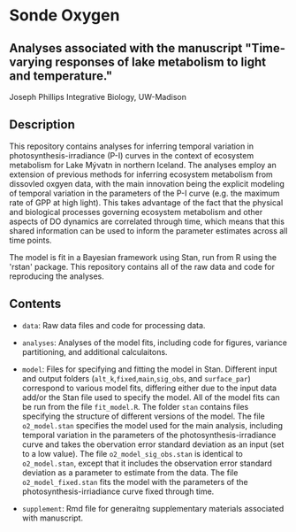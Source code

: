 Sonde Oxygen
========

Analyses associated with the manuscript "Time-varying responses of lake metabolism to light and temperature."
-------

Joseph Phillips
Integrative Biology, UW-Madison


## Description

This repository contains analyses for inferring temporal variation in photosynthesis-irradiance (P-I) curves in the context of ecosystem metabolism for Lake Mývatn in northern Iceland. The analyses employ an extension of previous methods for inferring ecosystem metabolism from dissovled oxgyen data, with the main innovation being the explicit modeling of temporal variation in the parameters of the P-I curve (e.g. the maximum rate of GPP at high light). This takes advantage of the fact that the physical and biological processes governing ecosystem metabolism and other aspects of DO dynamics are correlated through time, which means that this shared information can be used to inform the parameter estimates across all time points. 

The model is fit in a Bayesian framework using Stan, run from R using the 'rstan' package. This repository contains all of the raw data and code for reproducing the analyses. 

## Contents

* `data`: Raw data files and code for processing data.

* `analyses`: Analyses of the model fits, including code for figures, variance partitioning, and additional calculaitons.

* `model`: Files for specifying and fitting the model in Stan. Different input and output folders (`alt_k`,`fixed`,`main`,`sig_obs`, and `surface_par`) correspond to various model fits, differing either due to the input data add/or the Stan file used to specify the model.  All of the model fits can be run from the file `fit_model.R`. The folder `stan` contains files specifying the structure of different versions of the model.  The file `o2_model.stan` specifies the model used for the main analysis, including temporal variation in the parameters of the photosynthesis-irradiance curve and takes the obervation error standard deviation as an input (set to a low value). The file  `o2_model_sig_obs.stan` is identical to `o2_model.stan`, except that it includes the observation error standard deviation as a parameter to estimate from the data. The file  `o2_model_fixed.stan` fits the model with the parameters of the photosynthesis-irriadiance curve fixed through time.

* `supplement`: Rmd file for generaitng supplementary materials associated with manuscript.   
